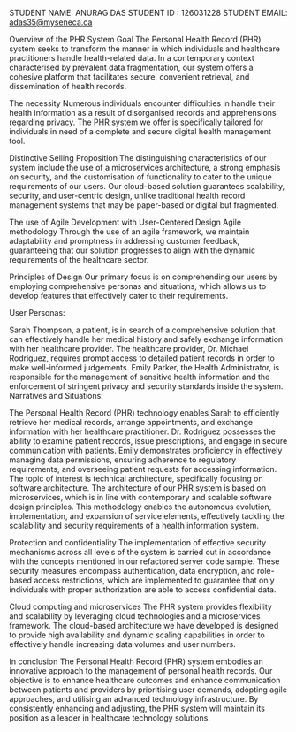 STUDENT NAME: ANURAG DAS
STUDENT ID  : 126031228
STUDENT EMAIL: adas35@myseneca.ca

Overview of the PHR System Goal
The Personal Health Record (PHR) system seeks to transform the manner in which individuals and healthcare practitioners handle health-related data. In a contemporary context characterised by prevalent data fragmentation, our system offers a cohesive platform that facilitates secure, convenient retrieval, and dissemination of health records.


The necessity
Numerous individuals encounter difficulties in handle their health information as a result of disorganised records and apprehensions regarding privacy. The PHR system we offer is specifically tailored for individuals in need of a complete and secure digital health management tool.

Distinctive Selling Proposition
The distinguishing characteristics of our system include the use of a microservices architecture, a strong emphasis on security, and the customisation of functionality to cater to the unique requirements of our users. Our cloud-based solution guarantees scalability, security, and user-centric design, unlike traditional health record management systems that may be paper-based or digital but fragmented.

The use of Agile Development with User-Centered Design
Agile methodology
Through the use of an agile framework, we maintain adaptability and promptness in addressing customer feedback, guaranteeing that our solution progresses to align with the dynamic requirements of the healthcare sector.

Principles of Design
Our primary focus is on comprehending our users by employing comprehensive personas and situations, which allows us to develop features that effectively cater to their requirements.

User Personas:

Sarah Thompson, a patient, is in search of a comprehensive solution that can effectively handle her medical history and safely exchange information with her healthcare provider.
The healthcare provider, Dr. Michael Rodriguez, requires prompt access to detailed patient records in order to make well-informed judgements.
Emily Parker, the Health Administrator, is responsible for the management of sensitive health information and the enforcement of stringent privacy and security standards inside the system.
Narratives and Situations:

The Personal Health Record (PHR) technology enables Sarah to efficiently retrieve her medical records, arrange appointments, and exchange information with her healthcare practitioner.
Dr. Rodriguez possesses the ability to examine patient records, issue prescriptions, and engage in secure communication with patients.
Emily demonstrates proficiency in effectively managing data permissions, ensuring adherence to regulatory requirements, and overseeing patient requests for accessing information.
The topic of interest is technical architecture, specifically focusing on software architecture.
The architecture of our PHR system is based on microservices, which is in line with contemporary and scalable software design principles. This methodology enables the autonomous evolution, implementation, and expansion of service elements, effectively tackling the scalability and security requirements of a health information system.

Protection and confidentiality
The implementation of effective security mechanisms across all levels of the system is carried out in accordance with the concepts mentioned in our refactored server code sample. These security measures encompass authentication, data encryption, and role-based access restrictions, which are implemented to guarantee that only individuals with proper authorization are able to access confidential data.

Cloud computing and microservices
The PHR system provides flexibility and scalability by leveraging cloud technologies and a microservices framework. The cloud-based architecture we have developed is designed to provide high availability and dynamic scaling capabilities in order to effectively handle increasing data volumes and user numbers.

In conclusion
The Personal Health Record (PHR) system embodies an innovative approach to the management of personal health records. Our objective is to enhance healthcare outcomes and enhance communication between patients and providers by prioritising user demands, adopting agile approaches, and utilising an advanced technology infrastructure. By consistently enhancing and adjusting, the PHR system will maintain its position as a leader in healthcare technology solutions.
